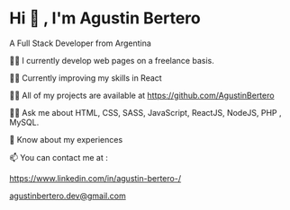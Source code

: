 # Hi 👋 , I'm Agustin Bertero

 A  Full Stack Developer from Argentina

🧑‍💼 I currently develop web pages on a freelance basis.

🧑‍🎓 Currently improving my skills in React

👨‍💻 All of my projects are available at https://github.com/AgustinBertero

🧑‍💻 Ask me about HTML, CSS, SASS, JavaScript, ReactJS, NodeJS, PHP , MySQL. 

📄 Know about my experiences 

📫 You can contact me at :

https://www.linkedin.com/in/agustin-bertero-/

agustinbertero.dev@gmail.com
